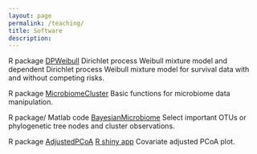 ```yaml
---
layout: page
permalink: /teaching/
title: Software
description: 
---
```


R package [DPWeibull](https://cran.r-project.org/web/packages/DPWeibull/index.html)
Dirichlet process Weibull mixture model and dependent Dirichlet process Weibull mixture model for survival data with and without competing risks.
 
R package [MicrobiomeCluster](https://github.com/YushuShi/MicrobiomeCluster.git)
Basic functions for microbiome data manipulation.

R package/ Matlab code [BayesianMicrobiome](https://github.com/YushuShi/BayesianMicrobiome.git)
Select important OTUs or phylogenetic tree nodes and cluster observations.

R package [AdjustedPCoA](https://github.com/YushuShi/BayesianMicrobiome.git)
[R shiny app](https://chinawokee.shinyapps.io/covariateadjpcoa/)
 Covariate adjusted PCoA plot.